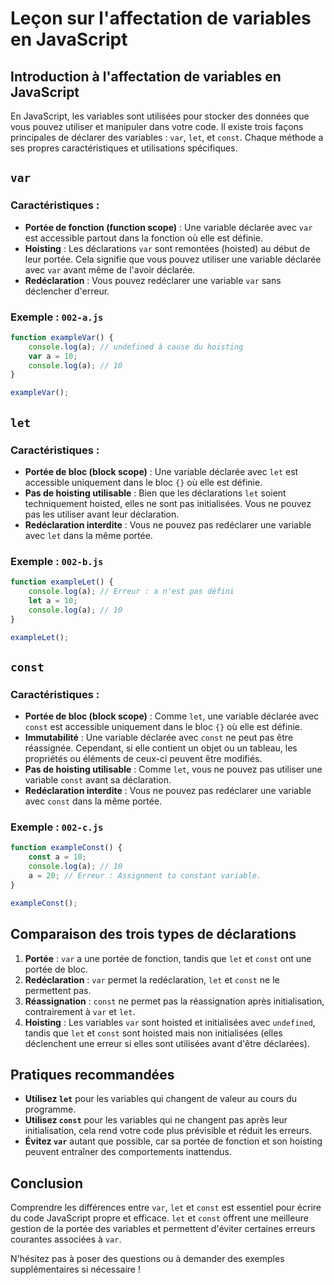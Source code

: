 
# Leçon sur l'affectation de variables en JavaScript

## Introduction à l'affectation de variables en JavaScript

En JavaScript, les variables sont utilisées pour stocker des données que vous pouvez utiliser et manipuler dans votre code. Il existe trois façons principales de déclarer des variables : `var`, `let`, et `const`. Chaque méthode a ses propres caractéristiques et utilisations spécifiques.

## `var`

### Caractéristiques :

- **Portée de fonction (function scope)** : Une variable déclarée avec `var` est accessible partout dans la fonction où elle est définie.
- **Hoisting** : Les déclarations `var` sont remontées (hoisted) au début de leur portée. Cela signifie que vous pouvez utiliser une variable déclarée avec `var` avant même de l'avoir déclarée.
- **Redéclaration** : Vous pouvez redéclarer une variable `var` sans déclencher d'erreur.

### Exemple : `002-a.js`

```javascript
function exampleVar() {
    console.log(a); // undefined à cause du hoisting
    var a = 10;
    console.log(a); // 10
}

exampleVar();
```

## `let`

### Caractéristiques :

- **Portée de bloc (block scope)** : Une variable déclarée avec `let` est accessible uniquement dans le bloc `{}` où elle est définie.
- **Pas de hoisting utilisable** : Bien que les déclarations `let` soient techniquement hoisted, elles ne sont pas initialisées. Vous ne pouvez pas les utiliser avant leur déclaration.
- **Redéclaration interdite** : Vous ne pouvez pas redéclarer une variable avec `let` dans la même portée.

### Exemple : `002-b.js`

```javascript
function exampleLet() {
    console.log(a); // Erreur : a n'est pas défini
    let a = 10;
    console.log(a); // 10
}

exampleLet();
```

## `const`

### Caractéristiques :

- **Portée de bloc (block scope)** : Comme `let`, une variable déclarée avec `const` est accessible uniquement dans le bloc `{}` où elle est définie.
- **Immutabilité** : Une variable déclarée avec `const` ne peut pas être réassignée. Cependant, si elle contient un objet ou un tableau, les propriétés ou éléments de ceux-ci peuvent être modifiés.
- **Pas de hoisting utilisable** : Comme `let`, vous ne pouvez pas utiliser une variable `const` avant sa déclaration.
- **Redéclaration interdite** : Vous ne pouvez pas redéclarer une variable avec `const` dans la même portée.

### Exemple : `002-c.js`

```javascript
function exampleConst() {
    const a = 10;
    console.log(a); // 10
    a = 20; // Erreur : Assignment to constant variable.
}

exampleConst();
```

## Comparaison des trois types de déclarations

1. **Portée** : `var` a une portée de fonction, tandis que `let` et `const` ont une portée de bloc.
2. **Redéclaration** : `var` permet la redéclaration, `let` et `const` ne le permettent pas.
3. **Réassignation** : `const` ne permet pas la réassignation après initialisation, contrairement à `var` et `let`.
4. **Hoisting** : Les variables `var` sont hoisted et initialisées avec `undefined`, tandis que `let` et `const` sont hoisted mais non initialisées (elles déclenchent une erreur si elles sont utilisées avant d'être déclarées).

## Pratiques recommandées

- **Utilisez `let`** pour les variables qui changent de valeur au cours du programme.
- **Utilisez `const`** pour les variables qui ne changent pas après leur initialisation, cela rend votre code plus prévisible et réduit les erreurs.
- **Évitez `var`** autant que possible, car sa portée de fonction et son hoisting peuvent entraîner des comportements inattendus.

## Conclusion

Comprendre les différences entre `var`, `let` et `const` est essentiel pour écrire du code JavaScript propre et efficace. `let` et `const` offrent une meilleure gestion de la portée des variables et permettent d'éviter certaines erreurs courantes associées à `var`.

N'hésitez pas à poser des questions ou à demander des exemples supplémentaires si nécessaire !
